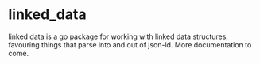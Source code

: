# linked_data

linked data is a go package for working with linked data structures, favouring things that parse into and out of json-ld. 
More documentation to come.